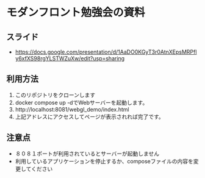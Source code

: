 # モダンフロント勉強会の資料
## スライド
- https://docs.google.com/presentation/d/1AaDO0KGyT3r0AtnXEpsMRPfly6xfXS98rgYLSTWZuXw/edit?usp=sharing
## 利用方法
1. このリポジトリをクローンします
2. docker compose up -dでWebサーバーを起動します。
3. http://localhost:8081/webgl_demo/index.html
4. 上記アドレスにアクセスしてページが表示されれば完了です。
## 注意点
- ８０８１ポートが利用されているとサーバーが起動しません
- 利用しているアプリケーションを停止するか、composeファイルの内容を変更してください
